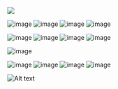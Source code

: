 
![](https://meowrails.com/ghpvc/?username=your-github-username&color=blue)




![image](https://images-wixmp-ed30a86b8c4ca887773594c2.wixmp.com/f/0b97cb44-3d12-47b7-9921-40201cc5f4de/d4l26f3-560417d2-2b2e-4f98-996c-167845dec22f.gif?token=eyJ0eXAiOiJKV1QiLCJhbGciOiJIUzI1NiJ9.eyJzdWIiOiJ1cm46YXBwOjdlMGQxODg5ODIyNjQzNzNhNWYwZDQxNWVhMGQyNmUwIiwiaXNzIjoidXJuOmFwcDo3ZTBkMTg4OTgyMjY0MzczYTVmMGQ0MTVlYTBkMjZlMCIsIm9iaiI6W1t7InBhdGgiOiIvZi8wYjk3Y2I0NC0zZDEyLTQ3YjctOTkyMS00MDIwMWNjNWY0ZGUvZDRsMjZmMy01NjA0MTdkMi0yYjJlLTRmOTgtOTk2Yy0xNjc4NDVkZWMyMmYuZ2lmIn1dXSwiYXVkIjpbInVybjpzZXJ2aWNlOmZpbGUuZG93bmxvYWQiXX0.7X5mgv2QUq6zvDq3FIaeCn37yqUYC8963h7A7gTkisc)
 ![image](https://images-wixmp-ed30a86b8c4ca887773594c2.wixmp.com/f/cd6f4a62-6aaf-486a-93dc-530b77c7bb1c/d3eatss-a48520b4-5212-478d-9dbb-5da207ca1b44.png/v1/fill/w_99,h_56,q_80,strp/hs__nepeta_leijon_stamp_by_janbearpig_d3eatss-fullview.jpg?token=eyJ0eXAiOiJKV1QiLCJhbGciOiJIUzI1NiJ9.eyJzdWIiOiJ1cm46YXBwOjdlMGQxODg5ODIyNjQzNzNhNWYwZDQxNWVhMGQyNmUwIiwiaXNzIjoidXJuOmFwcDo3ZTBkMTg4OTgyMjY0MzczYTVmMGQ0MTVlYTBkMjZlMCIsIm9iaiI6W1t7ImhlaWdodCI6Ijw9NTYiLCJwYXRoIjoiL2YvY2Q2ZjRhNjItNmFhZi00ODZhLTkzZGMtNTMwYjc3YzdiYjFjL2QzZWF0c3MtYTQ4NTIwYjQtNTIxMi00NzhkLTlkYmItNWRhMjA3Y2ExYjQ0LnBuZyIsIndpZHRoIjoiPD05OSJ9XV0sImF1ZCI6WyJ1cm46c2VydmljZTppbWFnZS5vcGVyYXRpb25zIl19.q0JjgPMoCChKFe6d4MVJAzTmc6-DNCCA7FYY0fBc_50) 
![image](https://images-wixmp-ed30a86b8c4ca887773594c2.wixmp.com/f/cd6f4a62-6aaf-486a-93dc-530b77c7bb1c/d3easid-8bfa0c0f-a06e-4778-95a1-79d45f37c50b.png/v1/fill/w_99,h_56,q_80,strp/hs__equius_zahhak_stamp_by_janbearpig_d3easid-fullview.jpg?token=eyJ0eXAiOiJKV1QiLCJhbGciOiJIUzI1NiJ9.eyJzdWIiOiJ1cm46YXBwOjdlMGQxODg5ODIyNjQzNzNhNWYwZDQxNWVhMGQyNmUwIiwiaXNzIjoidXJuOmFwcDo3ZTBkMTg4OTgyMjY0MzczYTVmMGQ0MTVlYTBkMjZlMCIsIm9iaiI6W1t7ImhlaWdodCI6Ijw9NTYiLCJwYXRoIjoiL2YvY2Q2ZjRhNjItNmFhZi00ODZhLTkzZGMtNTMwYjc3YzdiYjFjL2QzZWFzaWQtOGJmYTBjMGYtYTA2ZS00Nzc4LTk1YTEtNzlkNDVmMzdjNTBiLnBuZyIsIndpZHRoIjoiPD05OSJ9XV0sImF1ZCI6WyJ1cm46c2VydmljZTppbWFnZS5vcGVyYXRpb25zIl19.pM5GozQNUdoSswejMOUtLQixEwFldlYWivOlKZ2DMTc)
![image](https://images-wixmp-ed30a86b8c4ca887773594c2.wixmp.com/f/d2347eb5-8260-416c-89c2-b4ffaf2b9293/di9egn9-d998f23f-21b8-47a2-a133-0840199c491a.gif?token=eyJ0eXAiOiJKV1QiLCJhbGciOiJIUzI1NiJ9.eyJzdWIiOiJ1cm46YXBwOjdlMGQxODg5ODIyNjQzNzNhNWYwZDQxNWVhMGQyNmUwIiwiaXNzIjoidXJuOmFwcDo3ZTBkMTg4OTgyMjY0MzczYTVmMGQ0MTVlYTBkMjZlMCIsIm9iaiI6W1t7InBhdGgiOiIvZi9kMjM0N2ViNS04MjYwLTQxNmMtODljMi1iNGZmYWYyYjkyOTMvZGk5ZWduOS1kOTk4ZjIzZi0yMWI4LTQ3YTItYTEzMy0wODQwMTk5YzQ5MWEuZ2lmIn1dXSwiYXVkIjpbInVybjpzZXJ2aWNlOmZpbGUuZG93bmxvYWQiXX0.S-3SoTUNwRoR9xqN5hpa5HnZQGHib2h4-MKuv7y2PIs)






![image](https://64.media.tumblr.com/90b10d6ff2fabbdbc76ff927fb549b26/75bf92b853423766-dd/s100x200/3a5befd5b6664f6149f4fb388ebda0c8dd334c85.pnj)
 ![image](https://images-wixmp-ed30a86b8c4ca887773594c2.wixmp.com/f/ab58558c-50e7-4300-b4f1-0a64cda161aa/daa4acn-5fb10c2c-c6bc-4815-94a9-927bcf4d7326.gif?token=eyJ0eXAiOiJKV1QiLCJhbGciOiJIUzI1NiJ9.eyJzdWIiOiJ1cm46YXBwOjdlMGQxODg5ODIyNjQzNzNhNWYwZDQxNWVhMGQyNmUwIiwiaXNzIjoidXJuOmFwcDo3ZTBkMTg4OTgyMjY0MzczYTVmMGQ0MTVlYTBkMjZlMCIsIm9iaiI6W1t7InBhdGgiOiIvZi9hYjU4NTU4Yy01MGU3LTQzMDAtYjRmMS0wYTY0Y2RhMTYxYWEvZGFhNGFjbi01ZmIxMGMyYy1jNmJjLTQ4MTUtOTRhOS05MjdiY2Y0ZDczMjYuZ2lmIn1dXSwiYXVkIjpbInVybjpzZXJ2aWNlOmZpbGUuZG93bmxvYWQiXX0.pLxth0BT1SACBEUCkBIohdqtyrQ6mJbzttvdZB_-B1A) 
![image](https://images-wixmp-ed30a86b8c4ca887773594c2.wixmp.com/f/ab58558c-50e7-4300-b4f1-0a64cda161aa/daa4fkb-5a0baa7a-d6cb-46a1-b5be-af915cc1f8ca.gif?token=eyJ0eXAiOiJKV1QiLCJhbGciOiJIUzI1NiJ9.eyJzdWIiOiJ1cm46YXBwOjdlMGQxODg5ODIyNjQzNzNhNWYwZDQxNWVhMGQyNmUwIiwiaXNzIjoidXJuOmFwcDo3ZTBkMTg4OTgyMjY0MzczYTVmMGQ0MTVlYTBkMjZlMCIsIm9iaiI6W1t7InBhdGgiOiIvZi9hYjU4NTU4Yy01MGU3LTQzMDAtYjRmMS0wYTY0Y2RhMTYxYWEvZGFhNGZrYi01YTBiYWE3YS1kNmNiLTQ2YTEtYjViZS1hZjkxNWNjMWY4Y2EuZ2lmIn1dXSwiYXVkIjpbInVybjpzZXJ2aWNlOmZpbGUuZG93bmxvYWQiXX0.q95MV05XFQKlLezBVF7cFt0dVXEBS-z24xWk4lRTSLw)
![image](https://images-wixmp-ed30a86b8c4ca887773594c2.wixmp.com/f/0dcb31f9-bbbb-47c8-addc-95743576231b/ddkp9nh-929c6c85-d05f-4c81-822f-21260a6ce5a8.png/v1/fill/w_104,h_65,q_80,strp/dragon_ball_z___goku_stamp_by_supermariofan65_ddkp9nh-fullview.jpg?token=eyJ0eXAiOiJKV1QiLCJhbGciOiJIUzI1NiJ9.eyJzdWIiOiJ1cm46YXBwOjdlMGQxODg5ODIyNjQzNzNhNWYwZDQxNWVhMGQyNmUwIiwiaXNzIjoidXJuOmFwcDo3ZTBkMTg4OTgyMjY0MzczYTVmMGQ0MTVlYTBkMjZlMCIsIm9iaiI6W1t7ImhlaWdodCI6Ijw9NjUiLCJwYXRoIjoiL2YvMGRjYjMxZjktYmJiYi00N2M4LWFkZGMtOTU3NDM1NzYyMzFiL2Rka3A5bmgtOTI5YzZjODUtZDA1Zi00YzgxLTgyMmYtMjEyNjBhNmNlNWE4LnBuZyIsIndpZHRoIjoiPD0xMDQifV1dLCJhdWQiOlsidXJuOnNlcnZpY2U6aW1hZ2Uub3BlcmF0aW9ucyJdfQ.rTveh3puCw06Q3jvhOv6WkzqPTGRsBFI8JZXseGXIoU)



![image](https://github.com/kararrl/kararrl/assets/160807966/1ab03873-c53e-497e-a63c-7e26e6da66dc)





![image](https://github.com/kararrl/kararrl/assets/160807966/69298ed2-4024-4bf5-b2c6-9350faa66c5d) ![image](https://github.com/kararrl/kararrl/assets/160807966/ab9f4386-cbac-4bc9-991e-e336de0aa07d)
 ![image](https://64.media.tumblr.com/410d1886db333831d5c08dd05f4efea9/48c0d948bff47754-bc/s100x200/d45096a73edac766f835857bbce903fc8a2bccbd.gifv) 
![image](https://64.media.tumblr.com/fdc268833ff3772f432091784d9f07b7/48c0d948bff47754-44/s100x200/9aee501cbf6048fa0aa44d624a4fb4334be0d756.gifv)




![Alt text](https://spotify-recently-played-readme.vercel.app/api?user=31ukme4dqz5nxiqqkixrxkh6tobe)
